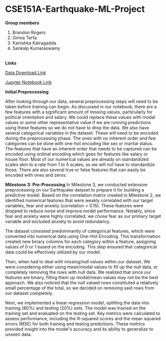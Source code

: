 # CSE151A-Earthquake-ML-Project
**Group members**
1. Brandon Rogers 
2. Girma Terfa 
3. Kanishka Katragadda    
4. Sankalp Kumaraswamy<br><br>

**Links**

[Data Download Link](https://www.kaggle.com/datasets/antoniocola/earthquake-perception-dataset)

[Jupyter Notebook Link](https://colab.research.google.com/drive/18wviw9PHky41dNvtAJUs4lkZ43YkiXUk?usp=sharing)

**Initial Preprocessing**

After looking through our data, several preprocessing steps will need to be taken before training can begin. As discussed in our notebook, there are a few features with a significant amount of missing values, particularly for political orientation and salary. We could replace these values with modal values or some other representative value if we are running predictions using these features so we do not have to drop the data. We also have several categorical variables in the dataset. These will need to be encoded during the preprocessing phase. The ones with no inherent order and few categories can be done with one-hot encoding like sex or marital status. The features that have an inherent order that needs to be captured can be encoded using ordinal encoding which goes for features like salary or house floor. Most of our numerical values are already on standardized scales akin to a rate from 1 to 5 scales, so we will not have to standardize those. There are also several true or false features that can easily be encoded with ones and zeros. 

**Milestone 3: Pre-Processing**
In Milestone 3, we conducted extensive preprocessing on our Earthquake dataset to prepare it for building a predictive model. Based on the correlation matrix created in Milestone 2, we identified numerical features that were weakly correlated with our target variables, fear and anxiety (correlation < 0.15). These features were dropped to reduce noise and improve model performance. Notably, since fear and anxiety were highly correlated, we chose fear as our primary target variable and excluded anxiety to avoid redundancy.

The dataset consisted predominantly of categorical features, which were converted into numerical data using One-Hot Encoding. This transformation created new binary columns for each category within a feature, assigning values of 0 or 1 based on the encoding. This step ensured that categorical data could be effectively utilized by our model.

Then, when had to deal with missing/null values within our dataset. We were considering either using mean/modal values to fill up the null data, or completely removing the rows with null data. We realized that since our features are binary, filling them up modal/mean values may not be the best approach. We also noticed that the null valued rows constituted a relatively small percentage of the total, so we decided on removing said rows from our dataset completely.

Next, we implemented a linear regression model, splitting the data into training (80%) and testing (20%) sets. The model was trained on the training set and evaluated on the testing set. Key metrics were calculated to assess performance, including the R-squared scores and the mean squared errors (MSE) for both training and testing predictions. These metrics provided insight into the model's accuracy and its ability to generalize to unseen data.

